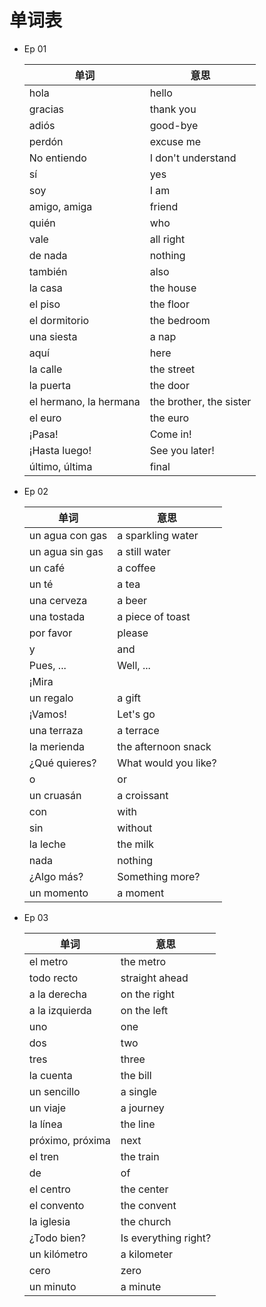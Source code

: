 # 单词表

- Ep 01

  | 单词 | 意思 |
  | --- | --- |
  | hola | hello |
  | gracias | thank you |
  | adiós | good-bye |
  | perdón | excuse me |
  | No entiendo | I don't understand |
  | sí | yes |
  | soy | I am |
  | amigo, amiga | friend |
  | quién | who |
  | vale | all right |
  | de nada | nothing |
  | también | also |
  | la casa | the house |
  | el piso | the floor |
  | el dormitorio | the bedroom |
  | una siesta | a nap |
  | aquí | here |
  | la calle | the street |
  | la puerta | the door |
  | el hermano, la hermana | the brother, the sister |
  | el euro | the euro |
  | ¡Pasa! | Come in! |
  | ¡Hasta luego! | See you later! |
  | último, última | final |

- Ep 02

  | 单词 | 意思 |
  | --- | --- |
  | un agua con gas | a sparkling water |
  | un agua sin gas | a still water |
  | un café | a coffee |
  | un té | a tea |
  | una cerveza | a beer |
  | una tostada | a piece of toast |
  | por favor | please |
  | y | and |
  | Pues, ... | Well, ... |
  | ¡Mira| | Look! |
  | un regalo | a gift |
  | ¡Vamos! | Let's go |
  | una terraza | a terrace |
  | la merienda | the afternoon snack |
  | ¿Qué quieres? | What would you like? |
  | o | or |
  | un cruasán | a croissant |
  | con | with |
  | sin | without |
  | la leche | the milk |
  | nada | nothing |
  | ¿Algo más? | Something more? |
  | un momento | a moment |

- Ep 03

  | 单词 | 意思 |
  | --- | --- |
  | el metro | the metro |
  | todo recto | straight ahead |
  | a la derecha | on the right |
  | a la izquierda | on the left |
  | uno | one |
  | dos | two |
  | tres | three |
  | la cuenta | the bill |
  | un sencillo | a single |
  | un viaje | a journey |
  | la línea | the line |
  | próximo, próxima | next |
  | el tren | the train |
  | de | of |
  | el centro | the center |
  | el convento | the convent |
  | la iglesia | the church |
  | ¿Todo bien? | Is everything right? |
  | un kilómetro | a kilometer |
  | cero | zero |
  | un minuto | a minute |
